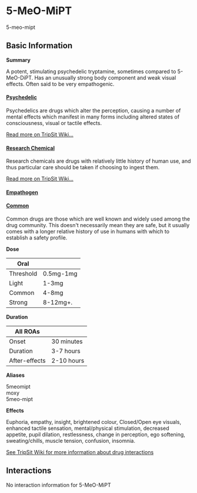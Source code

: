# 5-MeO-MiPT

5-meo-mipt

## Basic Information

**Summary**

A potent, stimulating psychedelic tryptamine, sometimes compared to 5-MeO-DiPT. Has an unusually strong body component and weak visual effects. Often said to be very empathogenic.

#### [Psychedelic](/category/psychedelic)

Psychedelics are drugs which alter the perception, causing a number of mental effects which manifest in many forms including altered states of consciousness, visual or tactile effects.

[Read more on TripSit Wiki...](#{category.wiki})

#### [Research Chemical](/category/research-chemical)

Research chemicals are drugs with relatively little history of human use, and thus particular care should be taken if choosing to ingest them.

[Read more on TripSit Wiki...](#{category.wiki})

#### [Empathogen](/category/empathogen)

#### [Common](/category/common)

Common drugs are those which are well known and widely used among the drug community. This doesn't necessarily mean they are safe, but it usually comes with a longer relative history of use in humans with which to establish a safety profile.

**Dose**

| Oral      |           |
| --------- | --------- |
| Threshold | 0.5mg-1mg |
| Light     | 1-3mg     |
| Common    | 4-8mg     |
| Strong    | 8-12mg+.  |

**Duration**

| All ROAs      |            |
| ------------- | ---------- |
| Onset         | 30 minutes |
| Duration      | 3-7 hours  |
| After-effects | 2-10 hours |

**Aliases**

5meomipt  
moxy  
5meo-mipt  

**Effects**

Euphoria, empathy, insight, brightened colour, Closed/Open eye visuals, enhanced tactile sensation, mental/physical stimulation, decreased appetite, pupil dilation, restlessness, change in perception, ego softening, sweating/chills, muscle tension, confusion, insomnia.

[See TripSit Wiki for more information about drug interactions](http://combo.tripsit.me/)

## Interactions

No interaction information for 5-MeO-MiPT